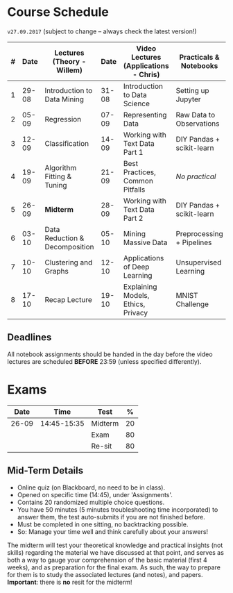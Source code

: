 # Course Schedule

`v27.09.2017` (subject to change – always check the latest version!)

| #    | Date  | Lectures (Theory - Willem)     | Date  | Video Lectures (Applications - Chris) | Practicals & Notebooks     |
| ---- | ----- | ------------------------------ | ----- | ------------------------------------- | -------------------------- |
| 1    | 29-08 | Introduction to Data Mining    | 31-08 | Introduction to Data Science          | Setting up Jupyter         |
| 2    | 05-09 | Regression                     | 07-09 | Representing Data                     | Raw Data to Observations   |
| 3    | 12-09 | Classification                 | 14-09 | Working with Text Data Part 1         | DIY Pandas + scikit-learn  |
| 4    | 19-09 | Algorithm Fitting & Tuning     | 21-09 | Best Practices, Common Pitfalls       | *No practical*             |
| 5    | 26-09 | **Midterm**                    | 28-09 | Working with Text Data Part 2         | DIY Pandas + scikit-learn  |
| 6    | 03-10 | Data Reduction & Decomposition | 05-10 | Mining Massive Data                   | Preprocessing + Pipelines  |
| 7    | 10-10 | Clustering and Graphs          | 12-10 | Applications of Deep Learning         | Unsupervised Learning      |
| 8    | 17-10 | Recap Lecture                  | 19-10 | Explaining Models, Ethics, Privacy    | MNIST Challenge            |

## Deadlines

All notebook assignments should be handed in the day before the video lectures are scheduled **BEFORE** 23:59 (unless specified differently).

# Exams

| Date  | Time        | Test                                                       | %   |
| ----- | ----------- | ---------------------------------------------------------- | --- |
| 26-09 | 14:45-15:35 | Midterm                                                    | 20  |
|      	|             | Exam                                                       | 80  |
|     	|             | Re-sit                                                     | 80  |

##  Mid-Term Details

- Online quiz (on Blackboard, no need to be in class).
- Opened on specific time (14:45), under 'Assignments'.
- Contains 20 randomized multiple choice questions.
- You have 50 minutes (5 minutes troubleshooting time incorporated) to answer
  them, the test auto-submits if you are not finished before.
- Must be completed in one sitting, no backtracking possible.
- So: Manage your time well and think carefully about your answers!

The midterm will test your theoretical knowledge and practical insights (not skills) regarding the material we have discussed at that point, and serves as both a way to gauge your comprehension of the basic material (first 4 weeks), and as preparation for the final exam. As such, the way to prepare for them is to study the associated lectures (and notes), and papers. **Important**: there is **no** resit for the midterm!
